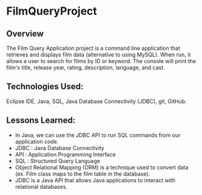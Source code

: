 # FilmQueryProject

## Overview
The Film Query Application project is a command line application that retrieves and displays film data (alternative to using MySQL). When run, it allows a user to search for films by ID or keyword. The console will print the film's title, release year, rating, description, language, and cast.

## Technologies Used: 
Eclipse IDE, Java, SQL, Java Database Connectivity (JDBC), git, GitHub. 

## Lessons Learned: 
* In Java, we can use the JDBC API to run SQL commands from our application code.
* JDBC : Java Database Connectivity 
* API : Application Programming Interface
*  SQL : Structured Query Language
* Object Relational Mapping (ORM) is a technique used to convert data (ex. Film class maps to the film table in the database). 
* JDBC is a Java API that allows Java applications to interact with relational databases.
